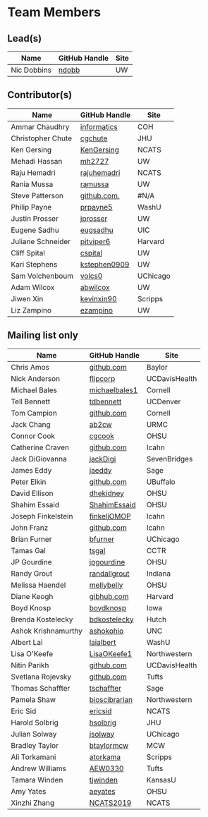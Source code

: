 # Team Members

## Lead(s)
Name | GitHub Handle | Site
-- | -- | --
Nic Dobbins | [ndobb](https://github.com/ndobb) | UW

## Contributor(s)
Name | GitHub Handle | Site
-- | -- | --
Ammar Chaudhry | [informatics](https://github.com/achaudhry615/informatics) | COH
Christopher Chute | [cgchute](https://github.com/cgchute) | JHU
Ken Gersing | [KenGersing](https://github.com/KenGersing) | NCATS
Mehadi Hassan | [mh2727](https://github.com/mh2727) | UW
Raju Hemadri | [rajuhemadri](https://github.com/rajuhemadri) | NCATS
Rania Mussa | [ramussa](https://github.com/ramussa) | UW
Steve Patterson | [github.com.](http://github.com.) | #N/A
Philip Payne | [prpayne5](http://github.com/prpayne5) | WashU
Justin Prosser | [jprosser](http://github.com/jprosser) | UW
Eugene Sadhu | [eugsadhu](https://github.com/eugsadhu) | UIC
Juliane Schneider | [pitviper6](http://github.com/pitviper6) | Harvard
Cliff Spital | [cspital](https://github.com/cspital) | UW
Kari Stephens | [kstephen0909](https://github.com/kstephen0909) | UW
Sam Volchenboum | [volcs0](https://github.com/volcs0) | UChicago
Adam Wilcox | [abwilcox](http://github.com/abwilcox) | UW
Jiwen Xin | [kevinxin90](https://github.com/kevinxin90) | Scripps
Liz Zampino | [ezampino](https://github.com/ezampino) | UW

## Mailing list only
Name | GitHub Handle | Site
-- | -- | --
Chris Amos | [github.com](http://github.com) | Baylor
Nick Anderson | [flipcorp](http://github.com/flipcorp) | UCDavisHealth
Michael Bales | [michaelbales1](http://github.com/michaelbales1) | Cornell
Tell Bennett | [tdbennett](https://github.com/tdbennett) | UCDenver
Tom Campion | [github.com](http://github.com) | Cornell
Jack Chang | [ab2cw](https://github.com/ab2cw) | URMC
Connor Cook | [cgcook](https://github.com/cgcook) | OHSU
Catherine  Craven | [github.com](http://github.com) | Icahn
Jack DiGiovanna | [jackDigi](https://github.com/jackDigi) | SevenBridges
James Eddy | [jaeddy](https://github.com/jaeddy) | Sage
Peter Elkin | [github.com](http://github.com) | UBuffalo
David Ellison | [dhekidney](http://github.com/dhekidney) | OHSU
Shahim Essaid | [ShahimEssaid](http://github.com/ShahimEssaid) | OHSU
Joseph Finkelstein | [finkeljOMOP](http://github.com/finkeljOMOP) | Icahn
John Franz | [github.com](http://github.com) | Icahn
Brian Furner | [bfurner](https://github.com/bfurner) | UChicago
Tamas Gal | [tsgal](https://github.com/tsgal) | CCTR
JP Gourdine | [jpgourdine](https://github.com/jpgourdine) | OHSU
Randy Grout | [randallgrout](https://github.com/randallgrout) | Indiana
Melissa Haendel | [mellybelly](http://github.com/mellybelly) | OHSU
Diane Keogh | [gibhub.com](http://gibhub.com) | Harvard
Boyd Knosp | [boydknosp](http://github.com/boydknosp) | Iowa
Brenda Kostelecky | [bdkostelecky](http://github.com/bdkostelecky) | Hutch
Ashok Krishnamurthy | [ashokohio](http://github.com/ashokohio) | UNC
Albert Lai | [laialbert](https://github.com/laialbert) | WashU
Lisa O'Keefe | [LisaOKeefe1](https://github.com/LisaOKeefe1) | Northwestern
Nitin Parikh | [github.com](http://github.com) | UCDavisHealth
Svetlana Rojevsky | [github.com](http://github.com) | Tufts
Thomas Schaffter | [tschaffter](https://github.com/tschaffter) | Sage
Pamela Shaw | [bioscibrarian](https://github.com/bioscibrarian) | Northwestern
Eric Sid | [ericsid](https://github.com/ericsid) | NCATS
Harold Solbrig | [hsolbrig](http://github.com/hsolbrig) | JHU
Julian Solway | [jsolway](http://github.com/jsolway) | UChicago
Bradley Taylor | [btaylormcw](https://github.com/btaylormcw) | MCW
Ali Torkamani | [atorkama](https://github.com/atorkama) | Scripps
Andrew Williams | [AEW0330](http://github.com/AEW0330) | Tufts
Tamara Winden | [tjwinden](http://github.com/tjwinden) | KansasU
Amy Yates | [aeyates](https://github.com/aeyates) | OHSU
Xinzhi Zhang | [NCATS2019](https://github.com/NCATS2019) | NCATS

